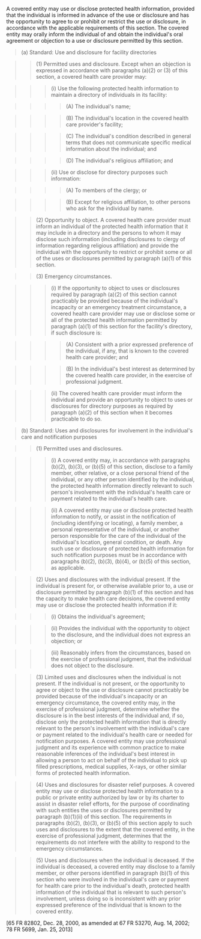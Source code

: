 A covered entity may use or disclose protected health information, provided that the individual is informed in advance of the use or disclosure and has the opportunity to agree to or prohibit or restrict the use or disclosure, in accordance with the applicable requirements of this section. The covered entity may orally inform the individual of and obtain the individual's oral agreement or objection to a use or disclosure permitted by this section.

> (a) Standard: Use and disclosure for facility directories

> > (1) Permitted uses and disclosure. Except when an objection is expressed in accordance with paragraphs (a)(2) or (3) of this section, a covered health care provider may:
 
> > > (i) Use the following protected health information to maintain a directory of individuals in its facility:

> > > > (A) The individual's name;

> > > > (B) The individual's location in the covered health care provider's facility;

> > > > &#40;C) The individual's condition described in general terms that does not communicate specific medical information about the individual; and

> > > > (D) The individual's religious affiliation; and

> > > (ii) Use or disclose for directory purposes such information:

> > > > (A) To members of the clergy; or

> > > > (B) Except for religious affiliation, to other persons who ask for the individual by name.

> > (2) Opportunity to object. A covered health care provider must inform an individual of the protected health information that it may include in a directory and the persons to whom it may disclose such information (including disclosures to clergy of information regarding religious affiliation) and provide the individual with the opportunity to restrict or prohibit some or all of the uses or disclosures permitted by paragraph (a)(1) of this section.

> > (3) Emergency circumstances. 

> > > (i) If the opportunity to object to uses or disclosures required by paragraph (a)(2) of this section cannot practicably be provided because of the individual's incapacity or an emergency treatment circumstance, a covered health care provider may use or disclose some or all of the protected health information permitted by paragraph (a)(1) of this section for the facility's directory, if such disclosure is:
 
> > > > (A) Consistent with a prior expressed preference of the individual, if any, that is known to the covered health care provider; and

> > > > (B) In the individual's best interest as determined by the covered health care provider, in the exercise of professional judgment.

> > > (ii) The covered health care provider must inform the individual and provide an opportunity to object to uses or disclosures for directory purposes as required by paragraph (a)(2) of this section when it becomes practicable to do so.

> (b) Standard: Uses and disclosures for involvement in the individual's care and notification purposes

> > (1) Permitted uses and disclosures.

> > > (i) A covered entity may, in accordance with paragraphs (b)(2), (b)(3), or (b)(5) of this section, disclose to a family member, other relative, or a close personal friend of the individual, or any other person identified by the individual, the protected health information directly relevant to such person's involvement with the individual's health care or payment related to the individual's health care.

> > > (ii) A covered entity may use or disclose protected health information to notify, or assist in the notification of (including identifying or locating), a family member, a personal representative of the individual, or another person responsible for the care of the individual of the individual's location, general condition, or death. Any such use or disclosure of protected health information for such notification purposes must be in accordance with paragraphs (b)(2), (b)(3), (b)(4), or (b)(5) of this section, as applicable.
 
> > (2) Uses and disclosures with the individual present. If the individual is present for, or otherwise available prior to, a use or disclosure permitted by paragraph (b)(1) of this section and has the capacity to make health care decisions, the covered entity may use or disclose the protected health information if it:

> > > (i) Obtains the individual's agreement;

> > > (ii) Provides the individual with the opportunity to object to the disclosure, and the individual does not express an objection; or

> > > (iii) Reasonably infers from the circumstances, based on the exercise of professional judgment, that the individual does not object to the disclosure.

> > (3) Limited uses and disclosures when the individual is not present. If the individual is not present, or the opportunity to agree or object to the use or disclosure cannot practicably be provided because of the individual's incapacity or an emergency circumstance, the covered entity may, in the exercise of professional judgment, determine whether the disclosure is in the best interests of the individual and, if so, disclose only the protected health information that is directly relevant to the person's involvement with the individual's care or payment related to the individual's health care or needed for notification purposes. A covered entity may use professional judgment and its experience with common practice to make reasonable inferences of the individual's best interest in allowing a person to act on behalf of the individual to pick up filled prescriptions, medical supplies, X-rays, or other similar forms of protected health information.

> > (4) Uses and disclosures for disaster relief purposes. A covered entity may use or disclose protected health information to a public or private entity authorized by law or by its charter to assist in disaster relief efforts, for the purpose of coordinating with such entities the uses or disclosures permitted by paragraph (b)(1)(ii) of this section. The requirements in paragraphs (b)(2), (b)(3), or (b)(5) of this section apply to such uses and disclosures to the extent that the covered entity, in the exercise of professional judgment, determines that the requirements do not interfere with the ability to respond to the emergency circumstances.

> > (5) Uses and disclosures when the individual is deceased. If the individual is deceased, a covered entity may disclose to a family member, or other persons identified in paragraph (b)(1) of this section who were involved in the individual's care or payment for health care prior to the individual's death, protected health information of the individual that is relevant to such person's involvement, unless doing so is inconsistent with any prior expressed preference of the individual that is known to the covered entity.

[65 FR 82802, Dec. 28, 2000, as amended at 67 FR 53270, Aug. 14, 2002; 78 FR 5699, Jan. 25, 2013]
